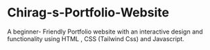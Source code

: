 # Chirag-s-Portfolio-Website
A beginner- Friendly Portfolio website  with an interactive design and functionality using HTML , CSS (Tailwind Css) and Javascript.
